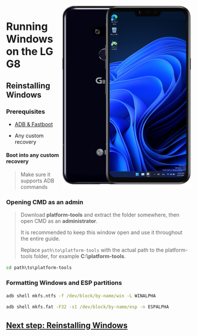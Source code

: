 <img align="right" src="https://github.com/n00b69/woa-alphaplus/blob/main/alphaplus.png" width="350" alt="Windows 11 running on alphaplus">

# Running Windows on the LG G8

## Reinstalling Windows

### Prerequisites
- [ADB & Fastboot](https://developer.android.com/studio/releases/platform-tools)

- Any custom recovery

#### Boot into any custom recovery
> Make sure it supports ADB commands

### Opening CMD as an admin
> Download **platform-tools** and extract the folder somewhere, then open CMD as an **administrator**.
>
> It is recommended to keep this window open and use it throughout the entire guide.
> 
> Replace `path\to\platform-tools` with the actual path to the platform-tools folder, for example **C:\platform-tools**.
```cmd
cd path\to\platform-tools
```

### Formatting Windows and ESP partitions
```cmd
adb shell mkfs.ntfs -f /dev/block/by-name/win -L WINALPHA
```

```cmd
adb shell mkfs.fat -F32 -s1 /dev/block/by-name/esp -n ESPALPHA
```

## [Next step: Reinstalling Windows](3-install.md)


















